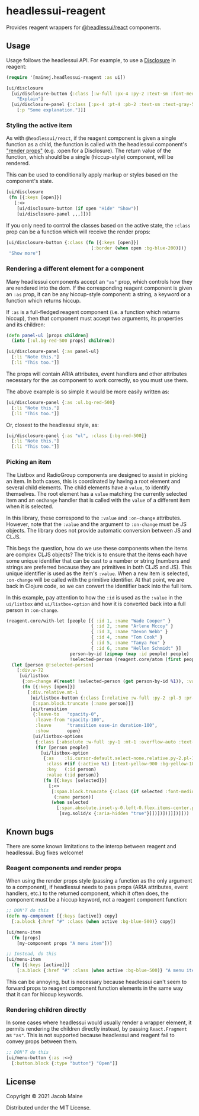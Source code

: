 # headlessui-reagent

Provides reagent wrappers for [@headlessui/react][headlessui] components.

## Usage

Usage follows the headlessui API. For example, to use a
[Disclosure][headlessui-disclosure] in reagent:

```clojure
(require '[mainej.headlessui-reagent :as ui])
```

```clojure
[ui/disclosure
  [ui/disclosure-button {:class [:w-full :px-4 :py-2 :text-sm :font-medium :text-purple-900 :bg-purple-100 :rounded-lg]}
    "Explain"]
  [ui/disclosure-panel {:class [:px-4 :pt-4 :pb-2 :text-sm :text-gray-500]}
    [:p "Some explanation."]]]
```

### Styling the active item

As with `@headlessui/react`, if the reagent component is given a single
function as a child, the function is called with the headlessui component's
["render props"][render-props] (e.g. :open for a Disclosure). The return
value of the function, which should be a single (hiccup-style) component, will
be rendered.

This can be used to conditionally apply markup or styles based on the
component's state.

```clojure
[ui/disclosure
 (fn [{:keys [open]}]
   [:<>
    [ui/disclosure-button (if open "Hide" "Show")]
    [ui/disclosure-panel ,,,]])]
```

If you only need to control the classes based on the active state, the `:class`
prop can be a function which will receive the render props:

```clojure
[ui/disclosure-button {:class (fn [{:keys [open]}]
                                [:border (when open :bg-blue-200)])}
 "Show more"]
```

### Rendering a different element for a component

Many headlessui components accept an `"as"` prop, which controls how they are
rendered into the dom. If the corresponding reagent component is given an `:as`
prop, it can be any hiccup-style component: a string, a keyword or a function
which returns hiccup.

If `:as` is a full-fledged reagent component (i.e. a function which returns
hiccup), then that component must accept two arguments, its properties and its
children:

```clojure
(defn panel-ul [props children]
  (into [:ul.bg-red-500 props] children))

[ui/disclosure-panel {:as panel-ul}
  [:li "Note this."]
  [:li "This too."]]
```

The props will contain ARIA attributes, event handlers and other attributes
necessary for the :as component to work correctly, so you must use them.

The above example is so simple it would be more easily written as:

```clojure
[ui/disclosure-panel {:as :ul.bg-red-500}
  [:li "Note this."]
  [:li "This too."]]
```

Or, closest to the headlessui style, as:

```clojure
[ui/disclosure-panel {:as "ul", :class [:bg-red-500]}
  [:li "Note this."]
  [:li "This too."]]
```

### Picking an item

The Listbox and RadioGroup components are designed to assist in picking an item.
In both cases, this is coordinated by having a root element and several child
elements. The child elements have a `value`, to identify themselves. The root
element has a `value` matching the currently selected item and an `onChange`
handler that is called with the `value` of a different item when it is selected.

In this library, these correspond to the `:value` and `:on-change` attributes.
However, note that the `:value` and the argument to `:on-change` must be JS
objects. The library does not provide automatic conversion between JS and CLJS.

This begs the question, how do we use these components when the items are
complex CLJS objects? The trick is to ensure that the items each have some
unique identifier that can be cast to a number or string (numbers and strings
are preferred because they are primitives in both CLJS and JS). This unique
identifier is used as the item's `:value`. When a new item is selected,
`:on-change` will be called with the primitive identifier. At that point, we are
back in Clojure code, so we can convert the identifier back into the full item.

In this example, pay attention to how the `:id` is used as the `:value` in the
`ui/listbox` and `ui/listbox-option` and how it is converted back into a full
person in `:on-change`.

```clojure
(reagent.core/with-let [people [{ :id 1, :name "Wade Cooper" }
                                { :id 2, :name "Arlene Mccoy" }
                                { :id 3, :name "Devon Webb" }
                                { :id 4, :name "Tom Cook" }
                                { :id 5, :name "Tanya Fox" }
                                { :id 6, :name "Hellen Schmidt" }]
                        person-by-id (zipmap (map :id people) people)
                        !selected-person (reagent.core/atom (first people))]
  (let [person @!selected-person]
    [:div.w-72
     [ui/listbox
      {:on-change #(reset! !selected-person (get person-by-id %1)), :value (:id person)}
      (fn [{:keys [open]}]
        [:div.relative.mt-1
         [ui/listbox-button {:class [:relative :w-full :py-2 :pl-3 :pr-10 :text-left :bg-white :rounded-lg :shadow-md :cursor-default :focus:outline-none :focus-visible:ring-2 :focus-visible:ring-opacity-75 :focus-visible:ring-white :focus-visible:ring-offset-orange-300 :focus-visible:ring-offset-2 :focus-visible:border-indigo-500 :sm:text-sm]}
          [:span.block.truncate (:name person)]]
         [ui/transition
          {:leave-to   "opacity-0",
           :leave-from "opacity-100",
           :leave      "transition ease-in duration-100",
           :show       open}
          [ui/listbox-options
           {:class [:absolute :w-full :py-1 :mt-1 :overflow-auto :text-base :bg-white :rounded-md :shadow-lg :max-h-60 :ring-1 :ring-black :ring-opacity-5 :focus:outline-none :sm:text-sm]}
           (for [person people]
             [ui/listbox-option
              {:as    :li.cursor-default.select-none.relative.py-2.pl-10.pr-4
               :class #(if (:active %1) [:text-yellow-900 :bg-yellow-100] :text-gray-900)
               :key   (:id person)
               :value (:id person)}
              (fn [{:keys [selected]}]
                [:<>
                 [:span.block.truncate {:class (if selected :font-medium :font-normal)}
                  (:name person)]
                 (when selected
                   [:span.absolute.inset-y-0.left-0.flex.items-center.pl-3.text-yellow-600
                    [svg.solid/x {:aria-hidden "true"}]])])])]]])]]))
```

## Known bugs

There are some known limitations to the interop between reagent and headlessui.
Bug fixes welcome!

### Reagent components and render props

When using the render props style (passing a function as the only argument to a
component), if headlessui needs to pass props (ARIA attributes, event handlers,
etc.) to the returned component, which it often does, the component must be a
hiccup keyword, not a reagent component function:

```clojure
;; DON'T do this
(defn my-component [{:keys [active]} copy]
  [:a.block {:href "#" :class (when active :bg-blue-500)} copy])

[ui/menu-item
  (fn [props]
    [my-component props "A menu item"])]

;; Instead, do this
[ui/menu-item
  (fn [{:keys [active]}]
    [:a.block {:href "#" :class (when active :bg-blue-500)} "A menu item"])]
```

This can be annoying, but is necessary because headlessui can't seem to forward
props to reagent component function elements in the same way that it can for
hiccup keywords.

### Rendering children directly

In some cases where headlessui would usually render a wrapper element, it
permits rendering the children directly instead, by passing `React.Fragment` as
`"as"`. This is not supported because headlessui and reagent fail to convey
props between them.

```clojure
;; DON'T do this
[ui/menu-button {:as :<>}
  [:button.block {:type "button"} "Open"]]
```

## License

Copyright © 2021 Jacob Maine

Distributed under the MIT License.

[render-props]: https://reactjs.org/docs/render-props.html
[headlessui]: https://headlessui.dev/
[headlessui-disclosure]: https://headlessui.dev/react/disclosure

